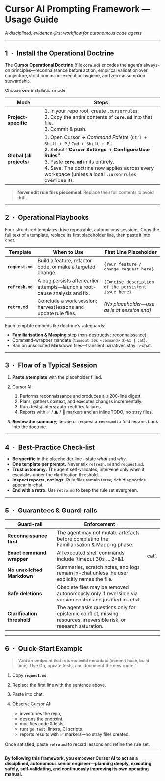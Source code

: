 # Cursor AI Prompting Framework — Usage Guide

_A disciplined, evidence-first workflow for autonomous code agents_

---

## 1 · Install the Operational Doctrine

The **Cursor Operational Doctrine** (file **`core.md`**) encodes the agent’s always-on principles—reconnaissance before action, empirical validation over conjecture, strict command-execution hygiene, and zero-assumption stewardship.

Choose **one** installation mode:

| Mode                      | Steps                                                                                                                                                                                                                                                                                        |
| ------------------------- | -------------------------------------------------------------------------------------------------------------------------------------------------------------------------------------------------------------------------------------------------------------------------------------------- |
| **Project-specific**      | 1. In your repo root, create `.cursorrules`.<br>2. Copy the entire contents of **`core.md`** into that file.<br>3. Commit & push.                                                                                                                                                            |
| **Global (all projects)** | 1. Open Cursor → _Command Palette_ (`Ctrl + Shift + P` / `Cmd + Shift + P`).<br>2. Select **“Cursor Settings → Configure User Rules”**.<br>3. Paste **`core.md`** in its entirety.<br>4. Save. The doctrine now applies across every workspace (unless a local `.cursorrules` overrides it). |

> **Never edit rule files piecemeal.** Replace their full contents to avoid drift.

---

## 2 · Operational Playbooks

Four structured templates drive repeatable, autonomous sessions. Copy the full text of a template, replace its first placeholder line, then paste it into chat.

| Template         | When to Use                                                                 | First Line Placeholder                               |
| ---------------- | --------------------------------------------------------------------------- | ---------------------------------------------------- |
| **`request.md`** | Build a feature, refactor code, or make a targeted change.                  | `{Your feature / change request here}`               |
| **`refresh.md`** | A bug persists after earlier attempts—launch a root-cause analysis and fix. | `{Concise description of the persistent issue here}` |
| **`retro.md`**   | Conclude a work session; harvest lessons and update rule files.             | _(No placeholder—use as is at session end)_          |

Each template embeds the doctrine’s safeguards:

- **Familiarisation & Mapping** step (non-destructive reconnaissance).
- Command-wrapper mandate (`timeout 30s <command> 2>&1 | cat`).
- Ban on unsolicited Markdown files—transient narratives stay in-chat.

---

## 3 · Flow of a Typical Session

1. **Paste a template** with the placeholder filled.
2. Cursor AI:

   1. Performs reconnaissance and produces a ≤ 200-line digest.
   2. Plans, gathers context, and executes changes incrementally.
   3. Runs tests/linters; auto-rectifies failures.
   4. Reports with ✅ / ⚠️ / 🚧 markers and an inline TODO, no stray files.

3. **Review the summary**; iterate or request a **`retro.md`** to fold lessons back into the doctrine.

---

## 4 · Best-Practice Check-list

- **Be specific** in the placeholder line—state _what_ and _why_.
- **One template per prompt.** Never mix `refresh.md` and `request.md`.
- **Trust autonomy.** The agent self-validates; intervene only when it escalates under the clarification threshold.
- **Inspect reports, not logs.** Rule files remain terse; rich diagnostics appear in-chat.
- **End with a retro.** Use `retro.md` to keep the rule set evergreen.

---

## 5 · Guarantees & Guard-rails

| Guard-rail                  | Enforcement                                                                                                         |        |
| --------------------------- | ------------------------------------------------------------------------------------------------------------------- | ------ |
| **Reconnaissance first**    | The agent may not mutate artefacts before completing the Familiarisation & Mapping phase.                           |        |
| **Exact command wrapper**   | All executed shell commands include \`timeout 30s … 2>&1                                                            | cat\`. |
| **No unsolicited Markdown** | Summaries, scratch notes, and logs remain in-chat unless the user explicitly names the file.                        |        |
| **Safe deletions**          | Obsolete files may be removed autonomously only if reversible via version control and justified in-chat.            |        |
| **Clarification threshold** | The agent asks questions only for epistemic conflict, missing resources, irreversible risk, or research saturation. |        |

---

## 6 · Quick-Start Example

> “Add an endpoint that returns build metadata (commit hash, build time). Use Go, update tests, and document the new route.”

1. Copy **`request.md`**.
2. Replace the first line with the sentence above.
3. Paste into chat.
4. Observe Cursor AI:

   - inventories the repo,
   - designs the endpoint,
   - modifies code & tests,
   - runs `go test`, linters, CI scripts,
   - reports results with ✅ markers—no stray files created.

Once satisfied, paste **`retro.md`** to record lessons and refine the rule set.

---

**By following this framework, you empower Cursor AI to act as a disciplined, autonomous senior engineer—planning deeply, executing safely, self-validating, and continuously improving its own operating manual.**
